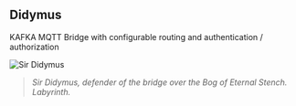 ## Didymus ##

KAFKA MQTT Bridge with configurable routing and authentication / authorization

![Sir Didymus](https://github.com/brett--anderson/didymus/blob/master/didymus.png "Sir Didymus")

>*Sir Didymus, defender of the bridge over the Bog of Eternal Stench. Labyrinth.*




